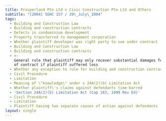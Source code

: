 ```yaml
---
title: Prosperland Pte Ltd v Civic Construction Pte Ltd and Others
subtitle: "[2004] SGHC 157 / 29\_July\_2004"
tags:
  - Building and Construction Law
  - Building and construction contracts
  - Defects in condominium development
  - Property transferred to management corporation
  - Whether plaintiff developer was right party to sue under contract
  - Building and Construction Law
  - Building and construction contracts
  - >-
    General rule that plaintiff may only recover substantial damages for breach
    of contract if plaintiff suffered loss
  - Whether any exception to rule for building and construction contracts
  - Civil Procedure
  - Limitation
  - Meaning of \"knowledge\" under s 24A(2)(b) Limitation Act
  - Whether plaintiff\'s claims against defendants time-barred
  - 'Section 24A(2)(b) Limitation Act (Cap 163, 1999 Rev Ed)'
  - Civil Procedure
  - Limitation
  - Plaintiff having two separate causes of action against defendants
layout: single
---
```


